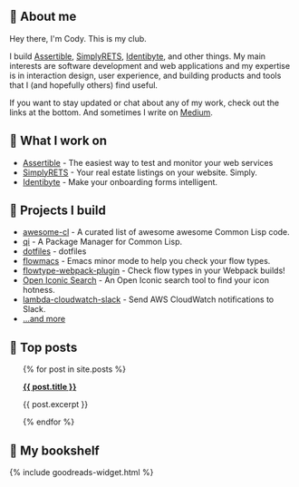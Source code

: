 ## :wave: About me

Hey there, I'm Cody. This is my club.

I build [Assertible](https://assertible.com),
[SimplyRETS](https://simplyrets.com),
[Identibyte](https://identibyte.com), and other things. My main
interests are software development and web applications and my
expertise is in interaction design, user experience, and building
products and tools that I (and hopefully others) find useful.

If you want to stay updated or chat about any of my work, check out
the links at the bottom. And sometimes I write on
[Medium](https://medium.com/@CodyReichert).

## :briefcase: What I work on

- [Assertible](https://assertible.com) - The easiest way to test and monitor your web services
- [SimplyRETS](https://simplyrets.com) - Your real estate listings on your website. Simply.
- [Identibyte](https://identibyte.com) - Make your onboarding forms intelligent.

## :wrench: Projects I build

- [awesome-cl](https://awesome-cl.com) - A curated list of awesome
  awesome Common Lisp code.
- [qi](https://github.com/CodyReichert/qi) - A Package Manager for Common Lisp.
- [dotfiles](https://github.com/CodyReichert/dotfiles) - dotfiles
- [flowmacs](https://codys.club/flowmacs) - Emacs minor mode to help
  you check your flow types.
- [flowtype-webpack-plugin](https://codys.club/flowtype-webpack-plugin) -
  Check flow types in your Webpack builds!
- [Open Iconic Search](https://codys.club/open-iconic-search) - An Open Iconic search tool to find your icon hotness.
- [lambda-cloudwatch-slack](https://github.com/assertible/lambda-cloudwatch-slack) -
  Send AWS CloudWatch notifications to Slack.
- [...and more](https://github.com/CodyReichert?tab=repositories&type=source)

## :pencil: Top posts

<ul>
  {% for post in site.posts %}
    <li style="list-style:none">
      <p><a href="{{ post.url }}"><strong>{{ post.title }}</strong></a></p>
      <p>{{ post.excerpt }}</p>
    </li>
  {% endfor %}
</ul>

## :book: My bookshelf

{% include goodreads-widget.html %}
